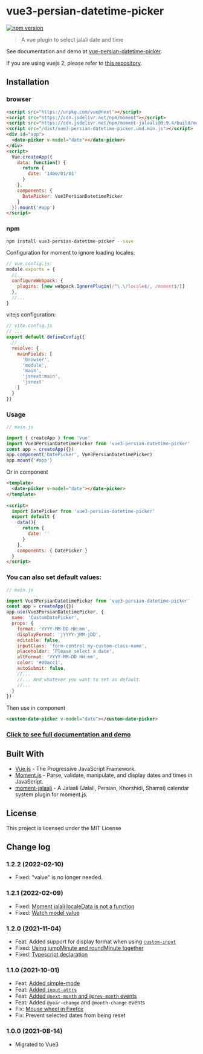 # vue3-persian-datetime-picker

[![npm version](https://badge.fury.io/js/vue3-persian-datetime-picker.svg)](https://www.npmjs.com/package/vue3-persian-datetime-picker)

> A vue plugin to select jalali date and time

See documentation and demo at [vue-persian-datetime-picker](https://talkhabi.github.io/vue-persian-datetime-picker).

If you are using vuejs 2, please refer to [this repository](https://talkhabi.github.io/vue-persian-datetime-picker).

## Installation
### browser
```html
<script src="https://unpkg.com/vue@next"></script>
<script src="https://cdn.jsdelivr.net/npm/moment"></script>
<script src="https://cdn.jsdelivr.net/npm/moment-jalaali@0.9.4/build/moment-jalaali.js"></script>
<script src="/dist/vue3-persian-datetime-picker.umd.min.js"></script>
<div id="app">
  <date-picker v-model="date"></date-picker>
</div>
<script>
  Vue.createApp({
    data: function() {
      return {
        date: '1400/01/01'
      }
    },
    components: {
      DatePicker: Vue3PersianDatetimePicker
    }
  }).mount('#app')
</script>
```

### npm
```bash
npm install vue3-persian-datetime-picker --save
```

Configuration for moment to ignore loading locales:
```javascript
// vue.config.js:
module.exports = {
  //..
  configureWebpack: {
    plugins: [new webpack.IgnorePlugin(/^\.\/locale$/, /moment$/)]
  },
  //...
}
```

vitejs configuration:
```javascript
// vite.config.js
// ...
export default defineConfig({
  // ...
  resolve: {
    mainFields: [
      'browser',
      'module',
      'main',
      'jsnext:main',
      'jsnext'
    ]
  }
})
```


### Usage
```javascript
// main.js

import { createApp } from 'vue'
import Vue3PersianDatetimePicker from 'vue3-persian-datetime-picker'
const app = createApp({})
app.component('DatePicker', Vue3PersianDatetimePicker)
app.mount('#app')
```
Or in component
```html
<template>
  <date-picker v-model="date"></date-picker>
</template>
 
<script>
  import DatePicker from 'vue3-persian-datetime-picker'
  export default {
    data(){
      return {
        date: ''
      }
    },
    components: { DatePicker }
  }
</script>
```


### You can also set default values: 
```javascript
// main.js

import Vue3PersianDatetimePicker from 'vue3-persian-datetime-picker'
const app = createApp({})
app.use(Vue3PersianDatetimePicker, {
  name: 'CustomDatePicker',
  props: {
    format: 'YYYY-MM-DD HH:mm',
    displayFormat: 'jYYYY-jMM-jDD',
    editable: false,
    inputClass: 'form-control my-custom-class-name',
    placeholder: 'Please select a date',
    altFormat: 'YYYY-MM-DD HH:mm',
    color: '#00acc1',
    autoSubmit: false,
    //...
    //... And whatever you want to set as default.
    //...
  }
})
```
Then use in component
```html
<custom-date-picker v-model="date"></custom-date-picker>
```

### [Click to see full documentation and demo](https://talkhabi.github.io/vue-persian-datetime-picker)

## Built With
* [Vue.js](https://vuejs.org/) - The Progressive JavaScript Framework.
* [Moment.js](https://momentjs.com/) - Parse, validate, manipulate, and display dates and times in JavaScript.
* [moment-jalaali](https://github.com/jalaali/moment-jalaali) - A Jalaali (Jalali, Persian, Khorshidi, Shamsi) calendar system plugin for moment.js.


## License

This project is licensed under the MIT License


## Change log

### 1.2.2 (2022-02-10)
 * Fixed: "value" is no longer needed.

### 1.2.1 (2022-02-09)
 * Fixed: [Moment jalali localeData is not a function](https://github.com/talkhabi/vue3-persian-datetime-picker/pull/5)
 * Fixed: [Watch model value](https://github.com/talkhabi/vue3-persian-datetime-picker/pull/8)

### 1.2.0 (2021-11-04)
 * Feat: Added support for display format when using [`custom-input`](https://talkhabi.github.io/vue-persian-datetime-picker/guide/custom-input.html)
 * Fixed: [Using jumpMinute and roundMinute together](https://github.com/talkhabi/vue-persian-datetime-picker/issues/182)
 * Fixed: [Typescript declaration](https://github.com/talkhabi/vue3-persian-datetime-picker/issues/4)

### 1.1.0 (2021-10-01)
 * Feat: [Added simple-mode](https://talkhabi.github.io/vue-persian-datetime-picker/#/simple-mode)
 * Feat: [Added `input-attrs`](https://github.com/talkhabi/vue-persian-datetime-picker/issues/170)
 * Feat: [Added `@next-month` and `@prev-month` events](https://github.com/talkhabi/vue-persian-datetime-picker/issues/176)
 * Feat: Added `@year-change` and `@month-change` events
 * Fix: [Mouse wheel in Firefox](https://github.com/talkhabi/vue-persian-datetime-picker/issues/174)
 * Fix: Prevent selected dates from being reset

### 1.0.0 (2021-08-14)
  * Migrated to Vue3
